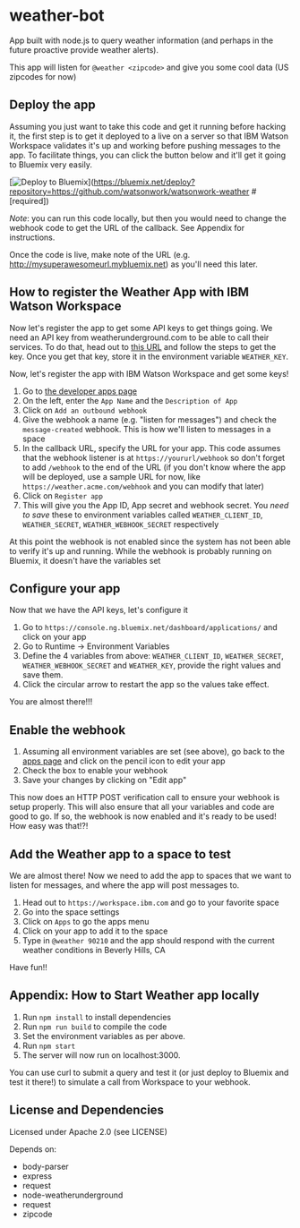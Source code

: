 # weather-bot

App built with node.js to query weather information (and perhaps in the future proactive provide weather alerts).

This app will listen for `@weather <zipcode>` and give you some cool data (US zipcodes for now)

## Deploy the app
Assuming you just want to take this code and get it running before hacking it, the first step is to get it deployed to a live on a server so that IBM Watson Workspace validates it's up and working before pushing messages to the app. To facilitate things, you can click the button below and it'll get it going to Bluemix very easily.

[![Deploy to Bluemix](https://bluemix.net/deploy/button.png)](https://bluemix.net/deploy?repository=https://github.com/watsonwork/watsonwork-weather # [required])

*Note*: you can run this code locally, but then you would need to change the webhook code to get the URL of the callback. See Appendix for instructions.

Once the code is live, make note of the URL (e.g. http://mysuperawesomeurl.mybluemix.net) as you'll need this later.

## How to register the Weather App with IBM Watson Workspace
Now let's register the app to get some API keys to get things going. We need an API key from weatherunderground.com to be able to call their services. To do that, head out to [this URL](https://www.wunderground.com/weather/api/) and follow the steps to get the key. Once you get that key, store it in the environment variable `WEATHER_KEY`.

Now, let's register the app with IBM Watson Workspace and get some keys!

1. Go to [the developer apps page](https://workspace.ibm.com/developer/apps)
2. On the left, enter the `App Name` and the `Description of App`
3. Click on `Add an outbound webhook`
4. Give the webhook a name (e.g. "listen for messages") and check the `message-created` webhook. This is how we'll listen to messages in a space
5. In the callback URL, specify the URL for your app. This code assumes that the webhook listener is at `https://yoururl/webhook` so don't forget to add `/webhook` to the end of the URL (if you don't know where the app will be deployed, use a sample URL for now, like `https://weather.acme.com/webhook` and you can modify that later)
6. Click on `Register app`
7. This will give you the App ID, App secret and webhook secret. You *need to save* these to environment variables called `WEATHER_CLIENT_ID`, `WEATHER_SECRET`, `WEATHER_WEBHOOK_SECRET` respectively

At this point the webhook is not enabled since the system has not been able to verify it's up and running. While the webhook is probably running on Bluemix, it doesn't have the variables set

## Configure your app

Now that we have the API keys, let's configure it

1. Go to `https://console.ng.bluemix.net/dashboard/applications/` and click on your app
2. Go to Runtime -> Environment Variables
3. Define the 4 variables from above: `WEATHER_CLIENT_ID`, `WEATHER_SECRET`, `WEATHER_WEBHOOK_SECRET` and `WEATHER_KEY`, provide the right values and save them.
4. Click the circular arrow to restart the app so the values take effect.

You are almost there!!! 

## Enable the webhook

1. Assuming all environment variables are set (see above), go back to the [apps page](https://workspace.ibm.com/developer/apps) and click on the pencil icon to edit your app
2. Check the box to enable your webhook
3. Save your changes by clicking on "Edit app"

This now does an HTTP POST verification call to ensure your webhook is setup properly. This will also ensure that all your variables and code are good to go. If so, the webhook is now enabled and it's ready to be used! How easy was that!?!

## Add the Weather app to a space to test
We are almost there! Now we need to add the app to spaces that we want to listen for messages, and where the app will post messages to.

1. Head out to `https://workspace.ibm.com` and go to your favorite space
2. Go into the space settings
3. Click on `Apps` to go the apps menu
4. Click on your app to add it to the space
5. Type in `@weather 90210` and the app should respond with the current weather conditions in Beverly Hills, CA

Have fun!!

## Appendix: How to Start Weather app locally
1. Run `npm install` to install dependencies
2. Run `npm run build` to compile the code
3. Set the environment variables as per above.
4. Run `npm start`
5. The server will now run on localhost:3000.

You can use curl to submit a query and test it (or just deploy to Bluemix and test it there!) to simulate a call from Workspace to your webhook. 

## License and Dependencies
Licensed under Apache 2.0 (see LICENSE)

Depends on:
* body-parser
* express
* request
* node-weatherunderground
* request
* zipcode
